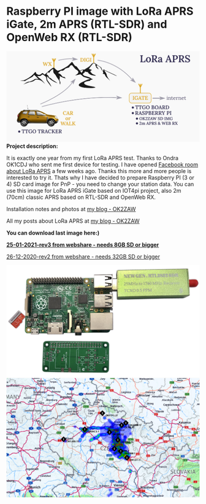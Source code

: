 # Raspberry PI image with LoRa APRS iGate, 2m APRS (RTL-SDR) and OpenWeb RX (RTL-SDR)
![Coverage](https://github.com/ok2zaw/Raspberry-PI-image-LoRa-APRS-2m-APRS-OpenWeb-RX/blob/main/lora.jpg)
**Project description:**

It is exactly one year from my first LoRa APRS test. Thanks to Ondra OK1CDJ who sent me first device for testing. I have opened [Facebook room about LoRa APRS](https://www.facebook.com/groups/3615066025205504/)  a few weeks ago. Thanks this more and more people is interested to try it. Thats why I have decided to prepare Raspberry PI (3 or 4) SD card image for PnP - you need to change your station data. You can use this image for LoRa APRS iGate based on IOT4pi project, also 2m (70cm) classic APRS based on RTL-SDR and OpenWeb RX.

Installation notes and photos at 
[my blog - OK2ZAW](https://ok2zaw.blogspot.com/2020/12/lora-aprs-part-3-raspberry-pi-3-or-4.html)

All my posts about LoRa APRS at 
[my blog - OK2ZAW](https://ok2zaw.blogspot.com/search/label/LoRa%20APRS)

**You can download last image here:)**

**[25-01-2021-rev3 from webshare - needs 8GB SD or bigger](http://8.dl.webshare.cz/9108/F97NHntixS/524288000/eJw1T01rhDAQ_S9z6ClqMjHRCEtvy0LBHkrpRQhZTbZSqzLqbrH0vzdbKMxjmGHex3yDgwqkSGNhhBDAYIVKaIG5Kk3JGVzjyGCDSnGu8oLB8reYoVpp8wzGqNB_XuwwkbNupsXSOtjpA3d3s6gSkSBHkZC_ynTv52jQRQZq7oXQbRcwiLPLNbYqoCtDx7UsuHKxB1W6+3kMNG7DwIAi8ebPy7sjn7Z7k4V+8E12NEV9Gtf+66XJHj3RRIfX+ql+fqsfpsP9IfrPuuxQocLcGGm0_PkFZ9RIbA/4400e69d90c36673ceafad66f811793d6385bbca/img_lora_aprs_rtl_ok2zaw_25-1-2021-rev3.zip)**

[26-12-2020-rev2 from webshare - needs 32GB SD or bigger](https://webshare.cz/#/file/GDr4wJfoTR)


![Coverage](https://github.com/ok2zaw/Raspberry-PI-image-LoRa-APRS-2m-APRS-OpenWeb-RX/blob/main/IMG_0259_2.jpg)
![Coverage](https://github.com/ok2zaw/Raspberry-PI-image-LoRa-APRS-2m-APRS-OpenWeb-RX/blob/main/mapa.png)
